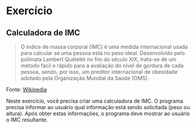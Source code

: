 # Exercício

## Calculadora de IMC

> O índice de massa corporal (IMC) é uma medida internacional usada para calcular se uma pessoa está no peso ideal. Desenvolvido pelo polímata Lambert Quételet no fim do século XIX, trata-se de um método fácil e rápido para a avaliação do nível de gordura de cada pessoa, sendo, por isso, um preditor internacional de obesidade adotado pela Organização Mundial da Saúde (OMS).

Fonte: [Wikipedia](https://pt.wikipedia.org/wiki/%C3%8Dndice_de_massa_corporal)

Neste exercício, você precisa criar uma calculadora de IMC. O programa precisa informar ao usuário qual informação está sendo solicitada (peso ou altura). Após obter estas informações, o programa deve mostrar ao usuário o IMC resultante.

